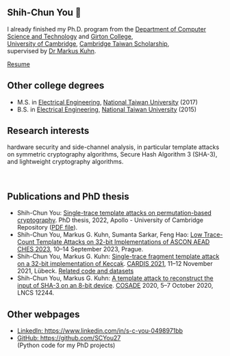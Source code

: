 ## Shih-Chun You 👋

<!--
**SCYou27/SCYou27** is a ✨ _special_ ✨ repository because its `README.md` (this file) appears on your GitHub profile.

Here are some ideas to get you started:

- 🔭 I’m currently working on ...
- 🌱 I’m currently learning ...
- 👯 I’m looking to collaborate on ...
- 🤔 I’m looking for help with ...
- 💬 Ask me about ...
- 📫 How to reach me: ...
- 😄 Pronouns: ...
- ⚡ Fun fact: ...
-->
<p>I already finished my Ph.D. program from the
<a href="http://www.cl.cam.ac.uk/">Department of Computer Science and Technology</a>
and
<a href="https://www.girton.cam.ac.uk/">Girton College</a>,<br>
<a href="http://www.cam.ac.uk/">University of Cambridge</a>,
<a href="https://www.cambridgetrust.org/scholarships/scholarship/?award=68">Cambridge Taiwan Scholarship</a>,<br>
supervised by <a href="https://www.cl.cam.ac.uk/~mgk25/">Dr Markus Kuhn</a>.</p>

<p><a href="resume.pdf">Resume</a></p>


<h2 id="degrees">Other college degrees</h2>
<ul>

<li>M.S. in <a href="https://web.ee.ntu.edu.tw/eng/">Electrical Engineering</a>,
<a href="https://www.ntu.edu.tw/english/">National Taiwan University</a> (2017)

<li>B.S. in <a href="https://web.ee.ntu.edu.tw/eng/">Electrical Engineering</a>,
<a href="https://www.ntu.edu.tw/english/">National Taiwan University</a> (2015)

</ul>

<h2 id="RI">Research interests</h2>
<p>hardware security and side-channel analysis,
in particular template attacks on symmetric cryptography algorithms,
Secure Hash Algorithm 3 (SHA-3), and lightweight cryptography algorithms.</p>

<br>

<h2 id="publications">Publications and PhD thesis</h2>

<ul>

<li>Shih-Chun You: <a href="https://doi.org/10.17863/CAM.100592">Single-trace template attacks on permutation-based cryptography</a>.
PhD thesis, 2022, Apollo - University of Cambridge Repository (<a href="PhD_thesis.pdf">PDF file</a>).
</li>
<li>Shih-Chun You, Markus G. Kuhn, Sumanta Sarkar, Feng Hao:
<a class=title href="https://doi.org/10.46586/tches.v2023.i4.344-366">Low Trace-Count Template Attacks on 32-bit Implementations of ASCON AEAD</a>
<a href="https://ches.iacr.org/2023/">CHES 2023</a>, 10–14 September 2023, Prague.
</li>
<li>Shih-Chun You, Markus G. Kuhn:
<a class=title href="cardis2021-sha3.pdf">Single-trace fragment template attack on a 32-bit implementation of Keccak</a>.
<a href="https://cardis2021.its.uni-luebeck.de/">CARDIS 2021</a>, 11–12 November 2021, Lübeck.
<a href="https://www.cl.cam.ac.uk/research/security/datasets/sha3-32bit/">Related code and datasets</a>
</li>
<li>Shih-Chun You, Markus G. Kuhn:
<a class=title href="cosade2020-sha3.pdf">A template attack to reconstruct the input of SHA-3 on an 8-bit device</a>.
<a href="https://www.cosade.org/">COSADE</a> 2020, 5–7 October 2020, LNCS 12244.
</li>
</ul>

<h2 id="SMS">Other webpages</h2>

<ul>
<li><a href="https://www.linkedin.com/in/s-c-you-0498971bb/">LinkedIn: https://www.linkedin.com/in/s-c-you-0498971bb</a></li>
<li><a href="https://github.com/SCYou27">GitHub: https://github.com/SCYou27</a><br>(Python code for my PhD projects)</li>
</ul>
